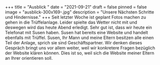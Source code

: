 +++
title = "Ausblick "
date = "2021-09-21"
draft = false
pinned = false
image = "ausblick-300x169-.jpg"
description = "Unsere Nächsten Schritte und Hindernisse."
+++
Seit letzter Woche ist geplant Fotos machen zu gehen in die Trüffelanlage. Leider spielte das Wetter nicht mit und deswegen wird das heute Abend erledigt. Sehr gut ist, dass wir heute ein Telefonat mit Susen haben. Susen hat bereits eine Website und handelt ebenfalls mit Trüffel. Susen, Ihr Mann und meine Eltern besitzen alle einen Teil der Anlage, sprich sie sind Geschäftspartner. Wir denken dieses Gespräch bringt uns vor allem weiter, weil wir konkretere Fragen bezüglich der Website klären können. Dies ist so, weil sich die Website meiner Eltern an Ihrer orientieren soll.